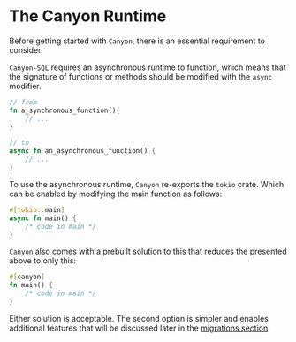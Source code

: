 # The Canyon Runtime

Before getting started with `Canyon`, there is an essential requirement to consider.


`Canyon-SQL` requires an asynchronous runtime to function, which means that the signature of functions or methods should be modified with the `async` modifier.

```rust
// from
fn a_synchronous_function(){
    // ...
}

// to
async fn an_asynchronous_function() {
    // ...
}
```

To use the asynchronous runtime, `Canyon` re-exports the `tokio` crate. Which can be enabled by modifying the main function as follows:

```rust
#[tokio::main]
async fn main() { 
    /* code in main */ 
}
```

`Canyon` also comes with a prebuilt solution to this that reduces the presented above to only this:

```rust
#[canyon]
fn main() { 
    /* code in main */ 
}
```

Either solution is acceptable. The second option is simpler and enables additional features that will be discussed later in the [migrations section](../the_migrations.md)
